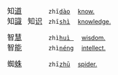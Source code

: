 <big>知[道]()</big>　<big>　　</big>　<tt>zhī[dào]()</tt>　
[know.](https://fanyi.baidu.com/#zh/en/知道)   
<big>知[識]()</big>　<big>知[识]()</big>　<tt>zhī[shì]()</tt>　
[knowledge.](https://fanyi.baidu.com/#zh/en/知识)

<big>智[慧]()</big>　<big>　　</big>　<tt>zhì[huì ]()</tt>　
[wisdom.](https://fanyi.baidu.com/#zh/en/智慧)   
<big>智[能]()</big>　<big>　　</big>　<tt>zhì[néng]()</tt>　
[intellect.](https://fanyi.baidu.com/#zh/en/智能)

<big>蜘[蛛]()</big>　<big>　　</big>　<tt>zhī[zhū]()</tt>　 
[spider.](https://fanyi.baidu.com/#zh/en/蜘蛛)
